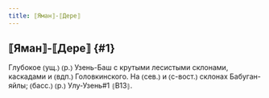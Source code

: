 ```yaml
---
title: ⟦Яман⟧-⟦Дере⟧
---
```

## ⟦Яман⟧-⟦Дере⟧ {#1}

Глубокое ⦅ущ.⦆ ⦅р.⦆ Узень-Баш с крутыми лесистыми склонами, каскадами и ⦅вдп.⦆ Головкинского. На ⦅сев.⦆ и ⦅с-вост.⦆ склонах Бабуган-яйлы; ⦅басс.⦆ ⦅р.⦆ Улу-Узень#1 ⦃В13⦄.
